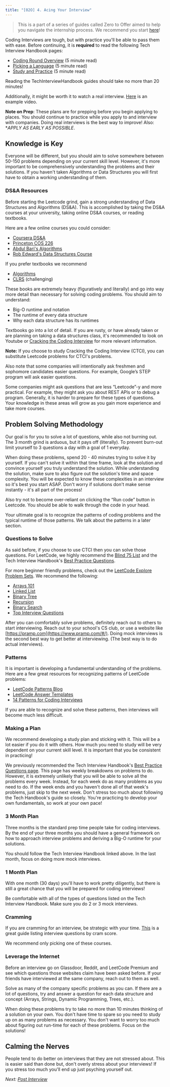 ```yaml
---
title: "[02O] 4. Acing Your Interview"
---
```


> This is a part of a series of guides called Zero to Offer aimed to help you navigate the internship process. We recommend you start [here](/zero-to-offer/)!

Coding Interviews are tough, but with practice you'll be able to pass them with ease. Before continuing, it is **required** to read the following Tech Interview Handbook pages:

- [Coding Round Overview](https://www.techinterviewhandbook.org/software-engineering-interview-guide/) (5 minute read)
- [Picking a Language](https://www.techinterviewhandbook.org/programming-languages-for-coding-interviews/) (5 minute read)
- [Study and Practice](https://www.techinterviewhandbook.org/coding-interview-study-plan/) (5 minute read)

Reading the TechInterviewHandbook guides should take no more than 20 minutes!

Additionally, it might be worth it to watch a real interview. [Here](https://www.youtube.com/watch?v=3Q_oYDQ2whs) is an example video.

**Note on Prep**: These plans are for prepping before you begin applying to places. You should continue to practice while you apply to and interview with companies. Doing real interviews is the best way to improve! Also: **APPLY AS EARLY AS POSSIBLE*.

## Knowledge is Key

Everyone will be different, but you should aim to solve somewhere between 50-150 problems depending on your current skill level. However, it's more important to be comprehensively understanding the problems and their solutions. If you haven't taken Algorithms or Data Structures you will first have to obtain a working understanding of them.

### DS&A Resources

Before starting the Leetcode grind, gain a strong understanding of Data Structures and Algorithms (DS&A). This is accomplished by taking the DS&A courses at your university, taking online DS&A courses, or reading textbooks.

Here are a few online courses you could consider:

- [Coursera DS&A](https://www.coursera.org/specializations/data-structures-algorithms)
- [Princeton COS 226](https://www.youtube.com/playlist?list=PLaLOVNqqD-2Hz-wATEaLxBGsZcdcDzMBw)
- [Abdul Bari's Algorithms](https://www.youtube.com/watch?v=0IAPZzGSbME&list=PLDN4rrl48XKpZkf03iYFl-O29szjTrs_O)
- [Rob Edward's Data Structures Course](https://www.youtube.com/watch?v=zgCnMvvw6Oo&list=PLpPXw4zFa0uKKhaSz87IowJnOTzh9tiBk)

If you prefer textbooks we recommend

- [Algorithms](https://algs4.cs.princeton.edu/home/)
- [CLRS](https://en.wikipedia.org/wiki/Introduction_to_Algorithms) (challenging)

These books are extremely heavy (figuratively and literally) and go into way more detail than necessary for solving coding problems. You should aim to understand:

- Big-O runtime and notation
- The runtime of every data structure
- Why each data structure has its runtimes

Textbooks go into a lot of detail. If you are rusty, or have already taken or are planning on taking a data structures class, it's recommended to look on Youtube or [Cracking the Coding Interview](http://www.crackingthecodinginterview.com/) for more relevant information.

**Note:** If you choose to study Cracking the Coding Interview (CTCI), you can substitute Leetcode problems for CTCI's problems.

Also note that some companies will intentionally ask freshmen and sophomore candidates easier questions. For example, Google’s STEP program will ask easier questions.

Some companies might ask questions that are less “Leetcode”-y and more practical. For example, they might ask you about REST APIs or to debug a program. Generally, it is harder to prepare for these types of questions. Your knowledge in these areas will grow as you gain more experience and take more courses.

## Problem Solving Methodology

Our goal is for you to solve a lot of questions, while also not burning out. The 3 month grind is arduous, but it pays off (literally). To prevent burn-out limit yourself to 3 questions a day with a goal of 1 everyday.

When doing these problems, spend 20 - 40 minutes trying to solve it by yourself. If you can't solve it within that time frame, look at the solution and convince yourself you truly understand the solution. While understanding the solution, make sure to also figure out the solution's time and space complexity. You will be expected to know these complexities in an interview so it's best you start ASAP. Don't worry if solutions don't make sense instantly - it's all part of the process!

Also try not to become over-reliant on clicking the “Run code” button in Leetcode. You should be able to walk through the code in your head.

Your ultimate goal is to recognize the patterns of coding problems and the typical runtime of those patterns. We talk about the patterns in a later section.

### Questions to Solve

As said before, if you choose to use CTCI then you can solve those questions. For LeetCode, we highly recommend the [Blind 75 List](https://www.teamblind.com/post/New-Year-Gift---Curated-List-of-Top-100-LeetCode-Questions-to-Save-Your-Time-OaM1orEU) and the Tech Interview Handbook's [Best Practice Questions](https://www.techinterviewhandbook.org/best-practice-questions/).

For more beginner friendly problems, check out the [LeetCode Explore Problem Sets](https://leetcode.com/explore). We recommend the following:

- [Arrays 101](https://leetcode.com/explore/learn/card/fun-with-arrays/)
- [Linked List](https://leetcode.com/explore/learn/card/linked-list/)
- [Binary Tree](https://leetcode.com/explore/learn/card/data-structure-tree/)
- [Recursion](https://leetcode.com/explore/learn/card/recursion-i/)
- [Binary Search](https://leetcode.com/explore/learn/card/binary-search/)
- [Top Interview Questions](https://leetcode.com/explore/featured/card/top-interview-questions-easy/)

After you can comfortably solve problems, definitely reach out to others to start interviewing. Reach out to your school's CS club, or use a website like [https://pramp.com](https://www.pramp.com/#/). Doing mock interviews is the second best way to get better at interviewing. (The best way is to do actual interviews).

### Patterns

It is important is developing a fundamental understanding of the problems. Here are a few great resources for recognizing patterns of LeetCode problems:

- [LeetCode Patterns Blog](https://medium.com/leetcode-patterns)
- [LeetCode Answer Templates](https://jeremyaguilon.me/blog/a_collection_of_whiteboard_interview_templates) 
- [14 Patterns for Coding Interviews](https://hackernoon.com/14-patterns-to-ace-any-coding-interview-question-c5bb3357f6ed)

If you are able to recognize and solve these patterns, then interviews will become much less difficult.

### Making a Plan

We recommend developing a study plan and sticking with it. This will be a lot easier if you do it with others. How much you need to study will be very dependent on your current skill level. It is important that you be consistent in practicing!

We previously recommended the Tech Interview Handbook's [Best Practice Questions page](https://www.techinterviewhandbook.org/best-practice-questions/). This page has weekly breakdowns on problems to do. However, it is extremely unlikely that you will be able to solve all the problems every week. Instead, for each week do as many problems as you need to do. If the week ends and you haven't done all of that week's problems, just skip to the next week. Don't stress too much about following the Tech Handbook's guide so closely. You're practicing to develop your own fundamentals, so work at your own pace!

### 3 Month Plan

Three months is the standard prep time people take for coding interviews. By the end of your three months you should have a general framework on how to approach interview problems and deriving a Big-O runtime for your solutions.

You should follow the Tech Interview Handbook linked above. In the last month, focus on doing more mock interviews.

### 1 Month Plan

With one month (30 days) you'll have to work pretty diligently, but there is still a great chance that you will be prepared for coding interviews!

Be comfortable with all of the types of questions listed on the Tech Interview Handbook. Make sure you do 2 or 3 mock interviews.

### Cramming

If you are cramming for an interview, be strategic with your time. [This](https://jeremyaguilon.me/blog/ranking_interview_questions_by_cram_score) is a great guide listing interview questions by cram score.

We recommend only picking one of these courses.

### Leverage the Internet

Before an interview go on Glassdoor, Reddit, and LeetCode Premium and see which questions those websites claim have been asked before. If your friends have interviewed at the same company, reach out to them as well.

Solve as many of the company specific problems as you can. If there are a lot of questions, try and answer a question for each data structure and concept (Arrays, Strings, Dynamic Programming, Trees, etc.).

When doing these problems try to take no more than 10 minutes thinking of a solution on your own. You don't have time to spare so you need to study up on as many problems as necessary. You don't want to worry too much about figuring out run-time for each of these problems. Focus on the solutions!

## Calming the Nerves

People tend to do better on interviews that they are not stressed about. This is easier said than done but, don't overly stress about your interviews! If you stress too much you'll end up just psyching yourself out.

_Next: [Post Interview](/zero-to-offer/post-interview)_
